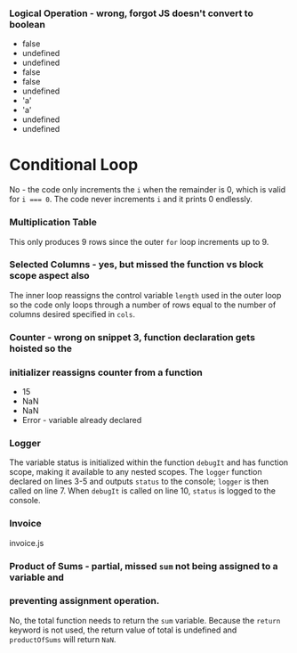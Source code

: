### Logical Operation - wrong, forgot JS doesn't convert to boolean
- false
- undefined
- undefined
- false
- false
- undefined
- 'a'
- 'a'
- undefined
- undefined

# Conditional Loop
No - the code only increments the `i` when the remainder is 0, which is valid
for `i === 0`. The code never increments `i` and it prints 0 endlessly.

### Multiplication Table
This only produces 9 rows since the outer `for` loop increments up to 9.

### Selected Columns - yes, but missed the function vs block scope aspect also
The inner loop reassigns the control variable `length` used in the outer loop so
the code only loops through a number of rows equal to the number of columns
desired specified in `cols`.

### Counter - wrong on snippet 3, function declaration gets hoisted so the
### initializer reassigns counter from a function
- 15
- NaN
- NaN
- Error - variable already declared

### Logger
The variable status is initialized within the function `debugIt` and has
function scope, making it available to any nested scopes. The `logger` function
declared on lines 3-5 and outputs `status` to the console; `logger` is then
called on line 7. When `debugIt` is called on line 10, `status` is logged to the
console.

### Invoice
invoice.js

### Product of Sums - partial, missed `sum` not being assigned to a variable and
### preventing assignment operation. 
No, the total function needs to return the `sum` variable. Because the `return`
keyword is not used, the return value of total is undefined and `productOfSums`
will return `NaN`.